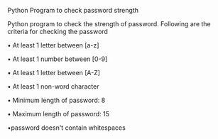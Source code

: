 
Python Program to check password strength

Python program to check the strength of password. Following are the criteria for checking the password

• At least 1 letter between [a-z]

• At least 1 number between [0-9]

• At least 1 letter between [A-Z]

• At least 1 non-word character

• Minimum length of password: 8

• Maximum length of password: 15

•password doesn't contain whitespaces

